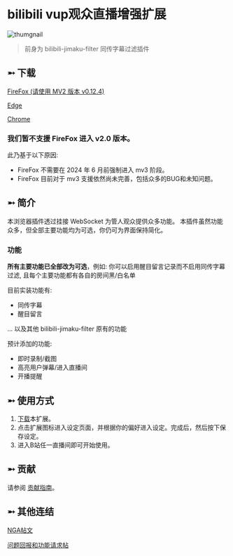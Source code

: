 # bilibili vup观众直播增强扩展

![thumgnail](https://github.com/eric2788/bilibili-jimaku-filter/raw/web/assets_v2/main.png)

> 前身为 bilibili-jimaku-filter 同传字幕过滤插件

## ➵ 下载

[FireFox (请使用 MV2 版本 v0.12.4)](https://github.com/eric2788/bilibili-vup-stream-enhancer/releases/tag/0.12.4)

[Edge](https://microsoftedge.microsoft.com/addons/detail/ehdhihncinoejihhmhpdoeloadihnfio)

[Chrome](https://chrome.google.com/webstore/detail/nhomlepkjglilcahfcfnggebkaabeiog)

### 我们暂不支援 FireFox 进入 v2.0 版本。

此乃基于以下原因:

- FireFox 不需要在 2024 年 6 月前强制进入 mv3 阶段。
- FireFox 目前对于 mv3 支援依然尚未完善，包括众多的BUG和未知问题。

## ➵ 简介

本浏览器插件透过挂接 WebSocket 为管人观众提供众多功能。 本插件虽然功能众多，但全部主要功能均为可选，你仍可为界面保持简化。

### 功能

**所有主要功能已全部改为可选**，例如: 你可以启用醒目留言记录而不启用同传字幕过滤, 且每个主要功能都有各自的房间黑/白名单

目前实装功能有:
- 同传字幕
- 醒目留言

... 以及其他 bilibili-jimaku-filter 原有的功能


预计添加的功能:
- 即时录制/截图
- 高亮用户弹幕/进入直播间
- 开播提醒

## ➵ 使用方式

1. [下载](#-下载)本扩展。
2. 点击扩展图标进入设定页面，并根据你的偏好进入设定。完成后，然后按下保存设定。
3. 进入B站任一直播间即可开始使用。

## ➵ 贡献

请参阅 [贡献指南](CONTRIBUTING.md)。


## ➵ 其他连结

[NGA帖文](https://ngabbs.com/read.php?tid=24434809)

[问题回报和功能请求帖](https://github.com/eric2788/bilibili-vup-stream-enhancer/issues)
